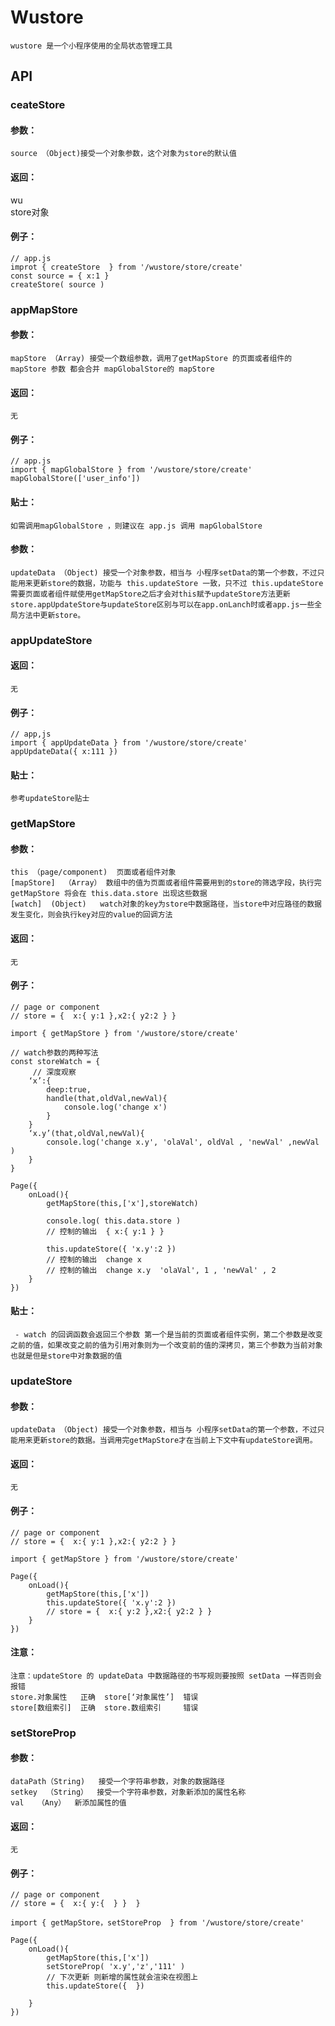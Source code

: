 # Wustore

    wustore 是一个小程序使用的全局状态管理工具

## API

### ceateStore

#### 参数：

    source （Object)接受一个对象参数，这个对象为store的默认值

#### 返回：
wu    
    store对象 

#### 例子：
    
    // app.js
    improt { createStore  } from '/wustore/store/create'
    const source = { x:1 }
    createStore( source )

### appMapStore

#### 参数：

    mapStore （Array) 接受一个数组参数，调用了getMapStore 的页面或者组件的 mapStore 参数 都会合并 mapGlobalStore的 mapStore 

#### 返回：

    无

#### 例子：
    
    // app.js
    import { mapGlobalStore } from '/wustore/store/create'
    mapGlobalStore(['user_info'])

#### 贴士：

    如需调用mapGlobalStore ，则建议在 app.js 调用 mapGlobalStore  

#### 参数：

    updateData （Object) 接受一个对象参数，相当与 小程序setData的第一个参数，不过只能用来更新store的数据，功能与 this.updateStore 一致，只不过 this.updateStore 需要页面或者组件赋使用getMapStore之后才会对this赋予updateStore方法更新 store.appUpdateStore与updateStore区别与可以在app.onLanch时或者app.js一些全局方法中更新store。 

### appUpdateStore

#### 返回：

    无

#### 例子：
    
    // app,js
    import { appUpdateData } from '/wustore/store/create'
    appUpdateData({ x:111 })

#### 贴士：

    参考updateStore贴士

### getMapStore

#### 参数：

    this （page/component)  页面或者组件对象
    [mapStore]  （Array） 数组中的值为页面或者组件需要用到的store的筛选字段，执行完getMapStore 将会在 this.data.store 出现这些数据
    [watch]  (Object)   watch对象的key为store中数据路径，当store中对应路径的数据发生变化，则会执行key对应的value的回调方法

#### 返回：

    无

#### 例子：
    
    // page or component
    // store = {  x:{ y:1 },x2:{ y2:2 } }

    import { getMapStore } from '/wustore/store/create'
    
    // watch参数的两种写法
    const storeWatch = { 
         // 深度观察
        ‘x’:{
            deep:true,
            handle(that,oldVal,newVal){   
                console.log('change x')
            }
        }
        ‘x.y’(that,oldVal,newVal){
            console.log('change x.y', 'olaVal', oldVal , 'newVal' ,newVal )
        }
    }

    Page({
        onLoad(){
            getMapStore(this,['x'],storeWatch)
             
            console.log( this.data.store )
            // 控制的输出  { x:{ y:1 } }

            this.updateStore({ 'x.y':2 })
            // 控制的输出  change x
            // 控制的输出  change x.y  'olaVal', 1 , 'newVal' , 2 
        }
    })

#### 贴士：
    
     - watch 的回调函数会返回三个参数 第一个是当前的页面或者组件实例，第二个参数是改变之前的值，如果改变之前的值为引用对象则为一个改变前的值的深拷贝，第三个参数为当前对象也就是但是store中对象数据的值


### updateStore

#### 参数：

    updateData （Object) 接受一个对象参数，相当与 小程序setData的第一个参数，不过只能用来更新store的数据。当调用完getMapStore才在当前上下文中有updateStore调用。

#### 返回：

    无

#### 例子：
    
    // page or component
    // store = {  x:{ y:1 },x2:{ y2:2 } }

    import { getMapStore } from '/wustore/store/create'
    
    Page({
        onLoad(){
            getMapStore(this,['x'])
            this.updateStore({ 'x.y':2 })
            // store = {  x:{ y:2 },x2:{ y2:2 } }
        }
    })

#### 注意：
    
    注意：updateStore 的 updateData 中数据路径的书写规则要按照 setData 一样否则会报错
    store.对象属性   正确  store[‘对象属性’]  错误
    store[数组索引]  正确  store.数组索引     错误

### setStoreProp

#### 参数：

    dataPath（String)   接受一个字符串参数，对象的数据路径
    setkey  （String）  接受一个字符串参数，对象新添加的属性名称
    val   （Any）  新添加属性的值

#### 返回：

    无

#### 例子：
    
    // page or component
    // store = {  x:{ y:{  } }  }

    import { getMapStore，setStoreProp  } from '/wustore/store/create'
    
    Page({
        onLoad(){
            getMapStore(this,['x'])
            setStoreProp( 'x.y','z','111' )
            // 下次更新 则新增的属性就会渲染在视图上
            this.updateStore({  })
            
        }
    })
    